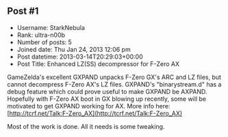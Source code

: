 ## Post #1
- Username: StarkNebula
- Rank: ultra-n00b
- Number of posts: 5
- Joined date: Thu Jan 24, 2013 12:06 pm
- Post datetime: 2013-03-14T20:29:03+00:00
- Post Title: Enhanced LZ(SS) decompressor for F-Zero AX

GameZelda's excellent GXPAND unpacks F-Zero GX's ARC and LZ files, but cannot decompress F-Zero AX's LZ files. GXPAND's "binarystream.d" has a debug feature which could prove useful to make GXPAND be AXPAND. Hopefully with F-Zero AX boot in GX blowing up recently, some will be motivated to get GXPAND working for AX. More info here: [http://tcrf.net/Talk:F-Zero_AX](http://tcrf.net/Talk:F-Zero_AX) 

Most of the work is done. All it needs is some tweaking.
